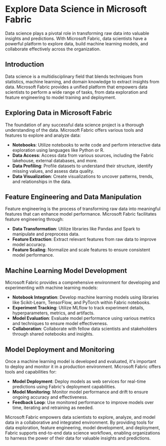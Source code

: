 # Explore Data Science in Microsoft Fabric

Data science plays a pivotal role in transforming raw data into valuable insights and predictions. With Microsoft Fabric, data scientists have a powerful platform to explore data, build machine learning models, and collaborate effectively across the organization.


## Introduction

Data science is a multidisciplinary field that blends techniques from statistics, machine learning, and domain knowledge to extract insights from data. Microsoft Fabric provides a unified platform that empowers data scientists to perform a wide range of tasks, from data exploration and feature engineering to model training and deployment.

## Exploring Data in Microsoft Fabric

The foundation of any successful data science project is a thorough understanding of the data. Microsoft Fabric offers various tools and features to explore and analyze data:

- **Notebooks**: Utilize notebooks to write code and perform interactive data exploration using languages like Python or R.
- **Data Access**: Access data from various sources, including the Fabric lakehouse, external databases, and more.
- **Data Profiling**: Profile datasets to understand their structure, identify missing values, and assess data quality.
- **Data Visualization**: Create visualizations to uncover patterns, trends, and relationships in the data.

## Feature Engineering and Data Manipulation

Feature engineering is the process of transforming raw data into meaningful features that can enhance model performance. Microsoft Fabric facilitates feature engineering through:

- **Data Transformation**: Utilize libraries like Pandas and Spark to manipulate and preprocess data.
- **Feature Extraction**: Extract relevant features from raw data to improve model accuracy.
- **Feature Scaling**: Normalize and scale features to ensure consistent model performance.

## Machine Learning Model Development

Microsoft Fabric provides a comprehensive environment for developing and experimenting with machine learning models:

- **Notebook Integration**: Develop machine learning models using libraries like Scikit-Learn, TensorFlow, and PyTorch within Fabric notebooks.
- **Experiment Tracking**: Utilize MLflow to track experiment details, hyperparameters, metrics, and artifacts.
- **Model Evaluation**: Evaluate model performance using various metrics and techniques to ensure model effectiveness.
- **Collaboration**: Collaborate with fellow data scientists and stakeholders through shared notebooks and insights.

## Model Deployment and Monitoring

Once a machine learning model is developed and evaluated, it's important to deploy and monitor it in a production environment. Microsoft Fabric offers tools and capabilities for:

- **Model Deployment**: Deploy models as web services for real-time predictions using Fabric's deployment capabilities.
- **Model Monitoring**: Monitor model performance and drift to ensure ongoing accuracy and effectiveness.
- **Feedback Loop**: Use monitored performance to improve models over time, iterating and retraining as needed.


Microsoft Fabric empowers data scientists to explore, analyze, and model data in a collaborative and integrated environment. By providing tools for data exploration, feature engineering, model development, and deployment, Fabric supports end-to-end data science workflows, enabling organizations to harness the power of their data for valuable insights and predictions.
